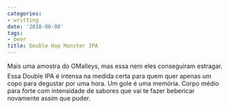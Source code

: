 ```yaml
---
categories:
- writting
date: '2018-08-08'
tags:
- beer
title: Double Hop Monster IPA
---
```


Mais uma amostra do OMalleys, mas essa nem eles conseguiram estragar. Essa Double IPA é intensa na medida certa para quem quer apenas um copo para degustar por uma hora. Um gole é uma memória. Corpo médio para forte com intensidade de sabores que vai te fazer bebericar novamente assim que puder.